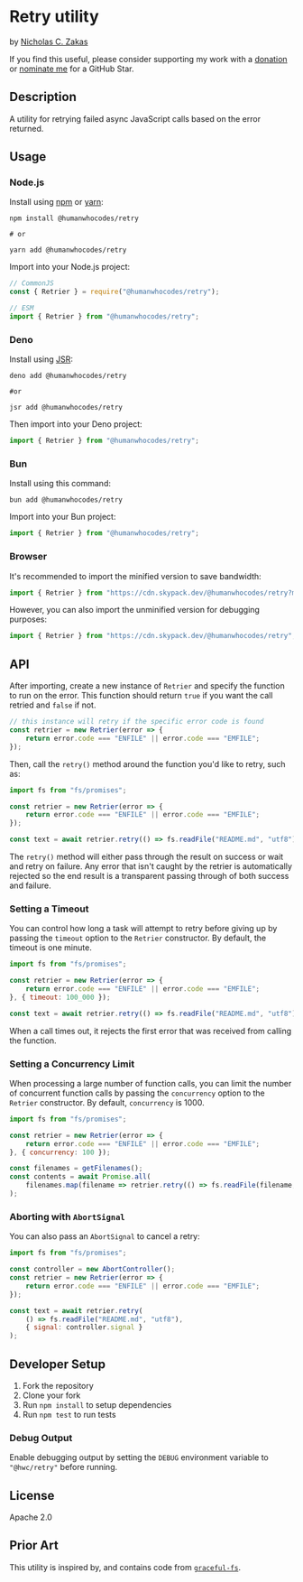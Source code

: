 # Retry utility

by [Nicholas C. Zakas](https://humanwhocodes.com)

If you find this useful, please consider supporting my work with a [donation](https://humanwhocodes.com/donate) or [nominate me](https://stars.github.com/nominate/) for a GitHub Star.

## Description

A utility for retrying failed async JavaScript calls based on the error returned.

## Usage

### Node.js

Install using [npm][npm] or [yarn][yarn]:

```
npm install @humanwhocodes/retry

# or

yarn add @humanwhocodes/retry
```

Import into your Node.js project:

```js
// CommonJS
const { Retrier } = require("@humanwhocodes/retry");

// ESM
import { Retrier } from "@humanwhocodes/retry";
```

### Deno

Install using [JSR](https://jsr.io):

```shell
deno add @humanwhocodes/retry

#or

jsr add @humanwhocodes/retry
```

Then import into your Deno project:

```js
import { Retrier } from "@humanwhocodes/retry";
```

### Bun

Install using this command:

```
bun add @humanwhocodes/retry
```

Import into your Bun project:

```js
import { Retrier } from "@humanwhocodes/retry";
```

### Browser

It's recommended to import the minified version to save bandwidth:

```js
import { Retrier } from "https://cdn.skypack.dev/@humanwhocodes/retry?min";
```

However, you can also import the unminified version for debugging purposes:

```js
import { Retrier } from "https://cdn.skypack.dev/@humanwhocodes/retry";
```

## API

After importing, create a new instance of `Retrier` and specify the function to run on the error. This function should return `true` if you want the call retried and `false` if not.

```js
// this instance will retry if the specific error code is found
const retrier = new Retrier(error => {
    return error.code === "ENFILE" || error.code === "EMFILE";
});
```

Then, call the `retry()` method around the function you'd like to retry, such as:

```js
import fs from "fs/promises";

const retrier = new Retrier(error => {
    return error.code === "ENFILE" || error.code === "EMFILE";
});

const text = await retrier.retry(() => fs.readFile("README.md", "utf8"));
```

The `retry()` method will either pass through the result on success or wait and retry on failure. Any error that isn't caught by the retrier is automatically rejected so the end result is a transparent passing through of both success and failure.

### Setting a Timeout

You can control how long a task will attempt to retry before giving up by passing the `timeout` option to the `Retrier` constructor. By default, the timeout is one minute.

```js
import fs from "fs/promises";

const retrier = new Retrier(error => {
    return error.code === "ENFILE" || error.code === "EMFILE";
}, { timeout: 100_000 });

const text = await retrier.retry(() => fs.readFile("README.md", "utf8"));
```

When a call times out, it rejects the first error that was received from calling the function.

### Setting a Concurrency Limit

When processing a large number of function calls, you can limit the number of concurrent function calls by passing the `concurrency` option to the `Retrier` constructor. By default, `concurrency` is 1000.

```js
import fs from "fs/promises";

const retrier = new Retrier(error => {
    return error.code === "ENFILE" || error.code === "EMFILE";
}, { concurrency: 100 });

const filenames = getFilenames();
const contents = await Promise.all(
    filenames.map(filename => retrier.retry(() => fs.readFile(filename, "utf8"))
);
```

### Aborting with `AbortSignal`

You can also pass an `AbortSignal` to cancel a retry:

```js
import fs from "fs/promises";

const controller = new AbortController();
const retrier = new Retrier(error => {
    return error.code === "ENFILE" || error.code === "EMFILE";
});

const text = await retrier.retry(
    () => fs.readFile("README.md", "utf8"),
    { signal: controller.signal }
);
```

## Developer Setup

1. Fork the repository
2. Clone your fork
3. Run `npm install` to setup dependencies
4. Run `npm test` to run tests

### Debug Output

Enable debugging output by setting the `DEBUG` environment variable to `"@hwc/retry"` before running.

## License

Apache 2.0

## Prior Art

This utility is inspired by, and contains code from [`graceful-fs`](https://github.com/isaacs/node-graceful-fs).

[npm]: https://npmjs.com/
[yarn]: https://yarnpkg.com/
